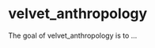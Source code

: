 
# velvet_anthropology

<!-- badges: start -->
<!-- badges: end -->

The goal of velvet_anthropology is to ...

